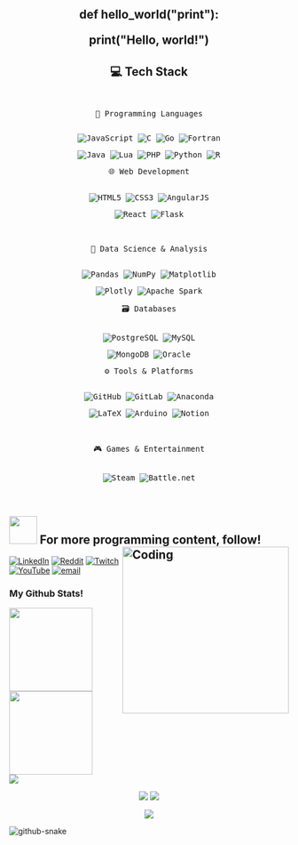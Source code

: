 <p><h2 align="center">def hello_world("print"): </p>
print("Hello, world!")</h2>

<h2 align="center">💻 Tech Stack </h2>

<div align="center">

<kbd>

  <kbd>
  <br>
  <p style="display: inline-block;" align="center">
    <kbd>
      🧠 Programming Languages
    </kbd>
      <p> 
        <img src="https://img.shields.io/badge/javascript-%23323330.svg?style=for-the-badge&logo=javascript&logoColor=%23F7DF1E" alt="JavaScript"/> 
        <img src="https://img.shields.io/badge/c-%2300599C.svg?style=for-the-badge&logo=c&logoColor=white" alt="C"/> 
        <img src="https://img.shields.io/badge/go-%2300ADD8.svg?style=for-the-badge&logo=go&logoColor=white" alt="Go"/>
        <img src="https://img.shields.io/badge/Fortran-%23734F96.svg?style=for-the-badge&logo=fortran&logoColor=white" alt="Fortran"/> 
      </p> 
      <p> 
        <img src="https://img.shields.io/badge/java-%23ED8B00.svg?style=for-the-badge&logo=openjdk&logoColor=white" alt="Java"/> 
        <img src="https://img.shields.io/badge/lua-%232C2D72.svg?style=for-the-badge&logo=lua&logoColor=white" alt="Lua"/> 
        <img src="https://img.shields.io/badge/php-%23777BB4.svg?style=for-the-badge&logo=php&logoColor=white" alt="PHP"/> 
        <img src="https://img.shields.io/badge/python-3670A0?style=for-the-badge&logo=python&logoColor=ffdd54" alt="Python"/> 
        <img src="https://img.shields.io/badge/r-%23276DC3.svg?style=for-the-badge&logo=r&logoColor=white" alt="R"/> 
      </p>
  </kbd>


  <kbd>
      <kbd>
       🌐 Web Development  
      </kbd>
      <br><br>
      <p>
        <img src="https://img.shields.io/badge/html5-%23E34F26.svg?style=for-the-badge&logo=html5&logoColor=white" alt="HTML5"/>
        <img src="https://img.shields.io/badge/css3-%231572B6.svg?style=for-the-badge&logo=css3&logoColor=white" alt="CSS3"/>
        <img src="https://img.shields.io/badge/angular.js-%23E23237.svg?style=for-the-badge&logo=angularjs&logoColor=white" alt="AngularJS"/>
      </p>
      <p>
        <img src="https://img.shields.io/badge/react-%2320232a.svg?style=for-the-badge&logo=react&logoColor=%2361DAFB" alt="React"/>
        <img src="https://img.shields.io/badge/flask-%23000.svg?style=for-the-badge&logo=flask&logoColor=white" alt="Flask"/>
      </p>
  </kbd>
   <br><br>

  <kbd>
      <kbd>
        🧪 Data Science & Analysis
      </kbd>
        <br><br>
        <p>
          <img src="https://img.shields.io/badge/pandas-%23150458.svg?style=for-the-badge&logo=pandas&logoColor=white" alt="Pandas"/>
          <img src="https://img.shields.io/badge/numpy-%23013243.svg?style=for-the-badge&logo=numpy&logoColor=white" alt="NumPy"/>
          <img src="https://img.shields.io/badge/Matplotlib-%23ffffff.svg?style=for-the-badge&logo=Matplotlib&logoColor=black" alt="Matplotlib"/>
        </p>
        <p>
          <img src="https://img.shields.io/badge/Plotly-%233F4F75.svg?style=for-the-badge&logo=plotly&logoColor=white" alt="Plotly"/>
          <img src="https://img.shields.io/badge/Apache%20Spark-FDEE21?style=for-the-badge&logo=apachespark&logoColor=black" alt="Apache Spark"/>
        </p>
  </kbd>

  <kbd>
      <kbd>
        🗃️ Databases
      </kbd>
        <br><br>
          <p>
            <img src="https://img.shields.io/badge/postgres-%23316192.svg?style=for-the-badge&logo=postgresql&logoColor=white" alt="PostgreSQL"/>
            <img src="https://img.shields.io/badge/mysql-4479A1.svg?style=for-the-badge&logo=mysql&logoColor=white" alt="MySQL"/>
          </p>
          <p>
            <img src="https://img.shields.io/badge/MongoDB-%234ea94b.svg?style=for-the-badge&logo=mongodb&logoColor=white" alt="MongoDB"/>
            <img src="https://img.shields.io/badge/Oracle-F80000?style=for-the-badge&logo=oracle&logoColor=white" alt="Oracle"/>
          </p>
  </kbd>

   <kbd>
      <kbd>
        ⚙️ Tools & Platforms
      </kbd>
        <br><br>
        <p> 
          <img src="https://img.shields.io/badge/github-%23121011.svg?style=for-the-badge&logo=github&logoColor=white" alt="GitHub"/> 
          <img src="https://img.shields.io/badge/gitlab-%23181717.svg?style=for-the-badge&logo=gitlab&logoColor=white" alt="GitLab"/> 
          <img src="https://img.shields.io/badge/Anaconda-%2344A833.svg?style=for-the-badge&logo=anaconda&logoColor=white" alt="Anaconda"/>
        </p>
        <p>
          <img src="https://img.shields.io/badge/latex-%23008080.svg?style=for-the-badge&logo=latex&logoColor=white" alt="LaTeX"/> 
          <img src="https://img.shields.io/badge/-Arduino-00979D?style=for-the-badge&logo=Arduino&logoColor=white" alt="Arduino"/> 
          <img src="https://img.shields.io/badge/Notion-%23000000.svg?style=for-the-badge&logo=notion&logoColor=white" alt="Notion"/> 
        </p>
    </kbd>
<br></br>

  <kbd>
      <kbd> 
        🎮 Games & Entertainment
      </kbd>
        <br><br>
        <p> 
          <img src="https://img.shields.io/badge/steam-%23000000.svg?style=for-the-badge&logo=steam&logoColor=white" alt="Steam"/> 
          <img src="https://img.shields.io/badge/battle.net-%2300AEFF.svg?style=for-the-badge&logo=battle.net&logoColor=white" alt="Battle.net"/> 
        </p>
  </kbd>
  
</kbd>

</div>
     

<br>
 
## <img src="https://media.giphy.com/media/VgCDAzcKvsR6OM0uWg/giphy.gif" width="50">  For more programming content, follow!     <img align="right" alt="Coding" width="300" src="https://i.gifer.com/3AyY.gif">

[![LinkedIn](https://img.shields.io/badge/LinkedIn-%230077B5.svg?logo=linkedin&logoColor=white)](https://linkedin.com/in/tarcisiogeovanecoding) [![Reddit](https://img.shields.io/badge/Reddit-%23FF4500.svg?logo=Reddit&logoColor=white)](https://reddit.com/user/tarcesio137) [![Twitch](https://img.shields.io/badge/Twitch-%239146FF.svg?logo=Twitch&logoColor=white)](https://twitch.tv/zahrr1) [![YouTube](https://img.shields.io/badge/YouTube-%23FF0000.svg?logo=YouTube&logoColor=white)](https://youtube.com/@zahrr1172) [![email](https://img.shields.io/badge/Email-D14836?logo=gmail&logoColor=white)](mailto:tarcisio.geovane@gmail.com) 


<h3>
  My Github Stats!
</h3>

<div>

<a href="https://github.com/tarcisiogeovane/github-readme-stats">
  <img height=150 align="center" src="https://github-readme-stats.vercel.app/api?username=tarcisiogeovane&count_private=true&show_icons=trueline_height=21&theme=github_dark" />
</a>
<a href="https://github.com/tarcisiogeovane/convoychat">
  <img height=150 align="center" src="https://github-readme-stats.vercel.app/api/top-langs/?username=tarcisiogeovane&layout=compact&theme=github_dark&langs_count=10&exclude_repo=kasweb" />
</a>
</div>


<img src="https://github-readme-streak-stats.herokuapp.com/?user=tarcisiogeovane&theme=holi-theme">

  <p align="center"><img src="https://badges.pufler.dev/visits/aakashsh1999/tarcisiogeovane?style=for-the-badge"/> <img src="https://badges.pufler.dev/repos/tarcisiogeovane/?style=for-the-badge"/>
  </p>
  <p align="center"><img src="https://badges.pufler.dev/commits/monthly/tarcisiogeovane"/>
  </p>



<picture>
  <source media="(prefers-color-scheme: dark)" srcset="https://raw.githubusercontent.com/tobiasmeyhoefer/tobiasmeyhoefer/output/github-snake-dark.svg" />
  <source media="(prefers-color-scheme: light)" srcset="https://raw.githubusercontent.com/tobiasmeyhoefer/tobiasmeyhoefer/output/github-snake.svg" />
  <img alt="github-snake" src="https://raw.githubusercontent.com/tobiasmeyhoefer/tobiasmeyhoefer/output/github-snake.svg" />
</picture>



